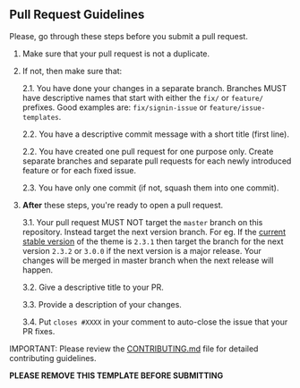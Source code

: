 ## Pull Request Guidelines
Please, go through these steps before you submit a pull request.

1. Make sure that your pull request is not a duplicate.
2. If not, then make sure that:

	2.1. You have done your changes in a separate branch. Branches MUST have descriptive names that start with either the `fix/` or `feature/` prefixes. Good examples are: `fix/signin-issue` or `feature/issue-templates`.

	2.2. You have a descriptive commit message with a short title (first line).

	2.2. You have created one pull request for one purpose only. Create separate branches and separate pull requests for each newly introduced feature or for each fixed issue.

	2.3. You have only one commit (if not, squash them into one commit).

3. **After** these steps, you're ready to open a pull request.

	3.1. Your pull request MUST NOT target the `master` branch on this repository. Instead target the next version branch. For eg. If the [current stable version](https://github.com/pratikborsadiya/vali-admin/releases/latest) of the theme is `2.3.1` then target the branch for the next version `2.3.2` or `3.0.0` if the next version is a major release. Your changes will be merged in master branch when the next release will happen.

	3.2. Give a descriptive title to your PR.

	3.3. Provide a description of your changes.

	3.4. Put `closes #XXXX` in your comment to auto-close the issue that your PR fixes.

IMPORTANT: Please review the [CONTRIBUTING.md](../CONTRIBUTING.md) file for detailed contributing guidelines.

**PLEASE REMOVE THIS TEMPLATE BEFORE SUBMITTING**
